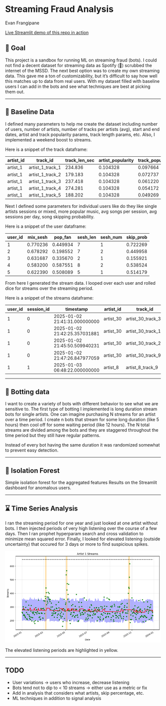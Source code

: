# Streaming Fraud Analysis
Evan Frangipane

[Live Streamlit demo of this repo in
action](https://streamingfraud.streamlit.app/)

## 🧠 Goal

This project is a sandbox for running ML on streaming fraud (bots). I
could not find a decent dataset for streaming data as Spotify (🤮)
scrubbed the internet of the MSSD. The next best option was to create my
own streaming data. This gave me a ton of customizability, but it’s
difficult to say how well this matches up to data from real users. With
my dataset filled with baseline users I can add in the bots and see what
techniques are best at picking them out.

------------------------------------------------------------------------

## 🤹 Baseline Data

I defined many parameters to help me create the dataset including number
of users, number of artists, number of tracks per artists (avg), start
and end dates, artist and track popularity params, track length params,
etc. Also, I implemented a weekend boost to streams.

Here is a snippet of the track dataframe:

<table>
<colgroup>
<col style="width: 10%" />
<col style="width: 18%" />
<col style="width: 14%" />
<col style="width: 17%" />
<col style="width: 16%" />
<col style="width: 22%" />
</colgroup>
<thead>
<tr>
<th>artist_id</th>
<th>track_id</th>
<th>track_len_sec</th>
<th>artist_popularity</th>
<th>track_popularity</th>
<th>total_track_popularity</th>
</tr>
</thead>
<tbody>
<tr>
<td>artist_1</td>
<td>artist_1_track_1</td>
<td>234.836</td>
<td>0.104328</td>
<td>0.097664</td>
<td>0.010189</td>
</tr>
<tr>
<td>artist_1</td>
<td>artist_1_track_2</td>
<td>179.183</td>
<td>0.104328</td>
<td>0.072737</td>
<td>0.007589</td>
</tr>
<tr>
<td>artist_1</td>
<td>artist_1_track_3</td>
<td>237.418</td>
<td>0.104328</td>
<td>0.061220</td>
<td>0.006387</td>
</tr>
<tr>
<td>artist_1</td>
<td>artist_1_track_4</td>
<td>274.281</td>
<td>0.104328</td>
<td>0.054172</td>
<td>0.005652</td>
</tr>
<tr>
<td>artist_1</td>
<td>artist_1_track_5</td>
<td>188.202</td>
<td>0.104328</td>
<td>0.049269</td>
<td>0.005140</td>
</tr>
</tbody>
</table>

Next I defined some parameters for individual users like do they like
single artists sessions or mixed, more popular music, avg songs per
session, avg sessions per day, song skipping probability.

Here is a snippet of the user dataframe:

<table>
<thead>
<tr>
<th>user_id</th>
<th>mix_sesh</th>
<th>pop_fan</th>
<th>sesh_len</th>
<th>sesh_num</th>
<th>skip_prob</th>
</tr>
</thead>
<tbody>
<tr>
<td>1</td>
<td>0.770236</td>
<td>0.449934</td>
<td>7</td>
<td>1</td>
<td>0.722269</td>
</tr>
<tr>
<td>2</td>
<td>0.678292</td>
<td>0.198552</td>
<td>7</td>
<td>2</td>
<td>0.449958</td>
</tr>
<tr>
<td>3</td>
<td>0.631687</td>
<td>0.335670</td>
<td>2</td>
<td>1</td>
<td>0.155921</td>
</tr>
<tr>
<td>4</td>
<td>0.583200</td>
<td>0.587551</td>
<td>8</td>
<td>2</td>
<td>0.538524</td>
</tr>
<tr>
<td>5</td>
<td>0.622390</td>
<td>0.508089</td>
<td>5</td>
<td>1</td>
<td>0.514179</td>
</tr>
</tbody>
</table>

From here I generated the stream data. I looped over each user and
rolled dice for streams over the streaming period.

Here is a snippet of the streams dataframe:

<table>
<colgroup>
<col style="width: 6%" />
<col style="width: 9%" />
<col style="width: 21%" />
<col style="width: 8%" />
<col style="width: 17%" />
<col style="width: 15%" />
<col style="width: 15%" />
<col style="width: 6%" />
</colgroup>
<thead>
<tr>
<th>user_id</th>
<th>session_id</th>
<th>timestamp</th>
<th>artist_id</th>
<th>track_id</th>
<th>track_duration_sec</th>
<th>listen_duration_sec</th>
<th>is_bot</th>
</tr>
</thead>
<tbody>
<tr>
<td>1</td>
<td>0</td>
<td>2025-01-02 21:41:31.000000000</td>
<td>artist_30</td>
<td>artist_30_track_30</td>
<td>172.992492</td>
<td>54.357032</td>
<td>False</td>
</tr>
<tr>
<td>1</td>
<td>0</td>
<td>2025-01-02 21:42:25.357031881</td>
<td>artist_30</td>
<td>artist_30_track_10</td>
<td>205.152908</td>
<td>205.152908</td>
<td>False</td>
</tr>
<tr>
<td>1</td>
<td>0</td>
<td>2025-01-02 21:45:50.509940231</td>
<td>artist_30</td>
<td>artist_30_track_25</td>
<td>209.933866</td>
<td>96.338037</td>
<td>False</td>
</tr>
<tr>
<td>1</td>
<td>0</td>
<td>2025-01-02 21:47:26.847977059</td>
<td>artist_30</td>
<td>artist_30_track_9</td>
<td>196.974013</td>
<td>35.726356</td>
<td>False</td>
</tr>
<tr>
<td>1</td>
<td>1</td>
<td>2025-01-03 06:48:22.000000000</td>
<td>artist_8</td>
<td>artist_8_track_9</td>
<td>89.516270</td>
<td>39.074505</td>
<td>False</td>
</tr>
</tbody>
</table>

------------------------------------------------------------------------

## 🤖 Botting data

I want to create a variety of bots with different behavior to see what
we are sensitive to. The first type of botting I implemented is long
duration stream bots for single artists. One can imagine purchasing N
streams for an artist over a time period. I create n bots that stream
for some long duration (like 5 hours) then cool off for some waiting
period (like 12 hours). The N total streams are divided among the bots
and they are staggered throughout the time period but they still have
regular patterns.

Instead of every bot having the same duration it was randomized somewhat
to prevent easy detection.

------------------------------------------------------------------------

## 🌲 Isolation Forest

Simple isolation forest for the aggregated features Results on the
Streamlit dashboard for anomalous users.

------------------------------------------------------------------------

## ⌛ Time Series Analysis

I ran the streaming period for one year and just looked at one artist
without bots. I then injected periods of very high listening over the
course of a few days. Then I ran prophet hyperparam search and cross
validation to minimize mean squared error. Finally, I looked for
elevated listening (outside uncertainty) that occured for 3 days or more
to find suspicious spikes.

![](images/timeseries.png)

The elevated listening periods are highlighted in yellow.

------------------------------------------------------------------------

## TODO

-   User variations -\> users who increase, decrease listening
-   Bots tend not to dip to \< 10 streams -\> either use as a metric or
    fix
-   Add in analysis that considers what artists, skip percentage, etc.
-   ML techniques in addition to signal analysis
